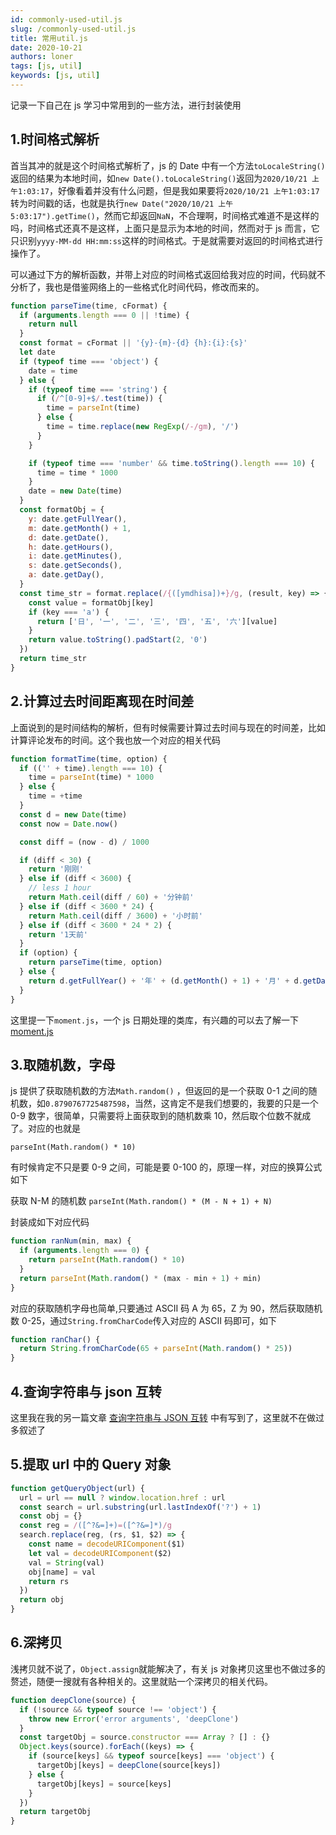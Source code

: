 ```yaml
---
id: commonly-used-util.js
slug: /commonly-used-util.js
title: 常用util.js
date: 2020-10-21
authors: loner
tags: [js, util]
keywords: [js, util]
---
```


记录一下自己在 js 学习中常用到的一些方法，进行封装使用

<!-- truncate -->

## 1.时间格式解析

首当其冲的就是这个时间格式解析了，js 的 Date 中有一个方法`toLocaleString()` 返回的结果为本地时间，如`new Date().toLocaleString()`返回为`2020/10/21 上午1:03:17`，好像看着并没有什么问题，但是我如果要将`2020/10/21 上午1:03:17`转为时间戳的话，也就是执行`new Date("2020/10/21 上午5:03:17").getTime()`，然而它却返回`NaN`，不合理啊，时间格式难道不是这样的吗，时间格式还真不是这样，上面只是显示为本地的时间，然而对于 js 而言，它只识别`yyyy-MM-dd HH:mm:ss`这样的时间格式。于是就需要对返回的时间格式进行操作了。

可以通过下方的解析函数，并带上对应的时间格式返回给我对应的时间，代码就不分析了，我也是借鉴网络上的一些格式化时间代码，修改而来的。

```js
function parseTime(time, cFormat) {
  if (arguments.length === 0 || !time) {
    return null
  }
  const format = cFormat || '{y}-{m}-{d} {h}:{i}:{s}'
  let date
  if (typeof time === 'object') {
    date = time
  } else {
    if (typeof time === 'string') {
      if (/^[0-9]+$/.test(time)) {
        time = parseInt(time)
      } else {
        time = time.replace(new RegExp(/-/gm), '/')
      }
    }

    if (typeof time === 'number' && time.toString().length === 10) {
      time = time * 1000
    }
    date = new Date(time)
  }
  const formatObj = {
    y: date.getFullYear(),
    m: date.getMonth() + 1,
    d: date.getDate(),
    h: date.getHours(),
    i: date.getMinutes(),
    s: date.getSeconds(),
    a: date.getDay(),
  }
  const time_str = format.replace(/{([ymdhisa])+}/g, (result, key) => {
    const value = formatObj[key]
    if (key === 'a') {
      return ['日', '一', '二', '三', '四', '五', '六'][value]
    }
    return value.toString().padStart(2, '0')
  })
  return time_str
}
```

## 2.计算过去时间距离现在时间差

上面说到的是时间结构的解析，但有时候需要计算过去时间与现在的时间差，比如计算评论发布的时间。这个我也放一个对应的相关代码

```js
function formatTime(time, option) {
  if (('' + time).length === 10) {
    time = parseInt(time) * 1000
  } else {
    time = +time
  }
  const d = new Date(time)
  const now = Date.now()

  const diff = (now - d) / 1000

  if (diff < 30) {
    return '刚刚'
  } else if (diff < 3600) {
    // less 1 hour
    return Math.ceil(diff / 60) + '分钟前'
  } else if (diff < 3600 * 24) {
    return Math.ceil(diff / 3600) + '小时前'
  } else if (diff < 3600 * 24 * 2) {
    return '1天前'
  }
  if (option) {
    return parseTime(time, option)
  } else {
    return d.getFullYear() + '年' + (d.getMonth() + 1) + '月' + d.getDate() + '日' + d.getHours() + '时' + d.getMinutes() + '分'
  }
}
```

这里提一下`moment.js`，一个 js 日期处理的类库，有兴趣的可以去了解一下 [moment.js](http://momentjs.cn/)

## 3.取随机数，字母

js 提供了获取随机数的方法`Math.random()` ，但返回的是一个获取 0-1 之间的随机数，如`0.8790767725487598`，当然，这肯定不是我们想要的，我要的只是一个 0-9 数字，很简单，只需要将上面获取到的随机数乘 10，然后取个位数不就成了。对应的也就是

`parseInt(Math.random() * 10)`

有时候肯定不只是要 0-9 之间，可能是要 0-100 的，原理一样，对应的换算公式如下

获取 N-M 的随机数 `parseInt(Math.random() * (M - N + 1) + N)`

封装成如下对应代码

```js
function ranNum(min, max) {
  if (arguments.length === 0) {
    return parseInt(Math.random() * 10)
  }
  return parseInt(Math.random() * (max - min + 1) + min)
}
```

对应的获取随机字母也简单,只要通过 ASCII 码 A 为 65，Z 为 90，然后获取随机数 0-25，通过`String.fromCharCode`传入对应的 ASCII 码即可，如下

```js
function ranChar() {
  return String.fromCharCode(65 + parseInt(Math.random() * 25))
}
```

## 4.查询字符串与 json 互转

这里我在我的另一篇文章 [查询字符串与 JSON 互转](./查询字符串与JSON互转.md) 中有写到了，这里就不在做过多叙述了

## 5.提取 url 中的 Query 对象

```js
function getQueryObject(url) {
  url = url == null ? window.location.href : url
  const search = url.substring(url.lastIndexOf('?') + 1)
  const obj = {}
  const reg = /([^?&=]+)=([^?&=]*)/g
  search.replace(reg, (rs, $1, $2) => {
    const name = decodeURIComponent($1)
    let val = decodeURIComponent($2)
    val = String(val)
    obj[name] = val
    return rs
  })
  return obj
}
```

## 6.深拷贝

浅拷贝就不说了，`Object.assign`就能解决了，有关 js 对象拷贝这里也不做过多的赘述，随便一搜就有各种相关的。这里就贴一个深拷贝的相关代码。

```js
function deepClone(source) {
  if (!source && typeof source !== 'object') {
    throw new Error('error arguments', 'deepClone')
  }
  const targetObj = source.constructor === Array ? [] : {}
  Object.keys(source).forEach((keys) => {
    if (source[keys] && typeof source[keys] === 'object') {
      targetObj[keys] = deepClone(source[keys])
    } else {
      targetObj[keys] = source[keys]
    }
  })
  return targetObj
}
```
